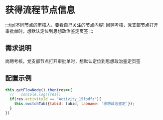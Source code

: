 # 获得流程节点信息

:::tip[不同节点的审核人，要看自己关注的节点内容]
岗聘考核，党支部节点打开审批单时，想默认定位到思想政治鉴定页签
:::

## 需求说明

岗聘考核，党支部节点打开审批单时，想默认定位到思想政治鉴定页签

## 配置示例

```js
this.getFlowNode().then(res=>{
  //   console.log({res})
  if(res.activityId == "Activity_15fpdfz"){
    this.switchTab({tabid: tabid, tabname: '思想政治鉴定'});
  }
})
```